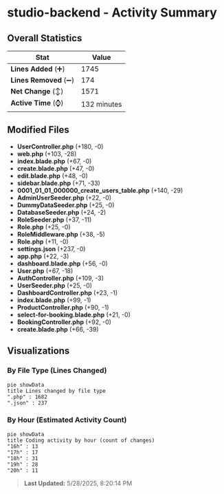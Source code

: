 # studio-backend - Activity Summary 

## Overall Statistics

| Stat                   | Value                                                             |
| ---------------------- | ----------------------------------------------------------------- |
| **Lines Added** (➕)   | 1745                                          |
| **Lines Removed** (➖) | 174                                        |
| **Net Change** (↕)    | 1571                |
| **Active Time** (⌚)   | 132 minutes |


## Modified Files
- **UserController.php** (+180, -0)
- **web.php** (+103, -28)
- **index.blade.php** (+67, -0)
- **create.blade.php** (+47, -0)
- **edit.blade.php** (+48, -0)
- **sidebar.blade.php** (+71, -33)
- **0001_01_01_000000_create_users_table.php** (+140, -29)
- **AdminUserSeeder.php** (+22, -0)
- **DummyDataSeeder.php** (+25, -0)
- **DatabaseSeeder.php** (+24, -2)
- **RoleSeeder.php** (+37, -11)
- **Role.php** (+25, -0)
- **RoleMiddleware.php** (+38, -5)
- **Role.php** (+11, -0)
- **settings.json** (+237, -0)
- **app.php** (+22, -3)
- **dashboard.blade.php** (+56, -0)
- **User.php** (+67, -18)
- **AuthController.php** (+109, -3)
- **UserSeeder.php** (+25, -0)
- **DashboardController.php** (+23, -1)
- **index.blade.php** (+99, -1)
- **ProductController.php** (+90, -1)
- **select-for-booking.blade.php** (+21, -0)
- **BookingController.php** (+92, -0)
- **create.blade.php** (+66, -39)

## Visualizations

### By File Type (Lines Changed)

```mermaid
pie showData
title Lines changed by file type
".php" : 1682
".json" : 237
```

### By Hour (Estimated Activity Count)

```mermaid
pie showData
title Coding activity by hour (count of changes)
"16h" : 13
"17h" : 17
"18h" : 31
"19h" : 28
"20h" : 11
```


> **Last Updated:** 5/28/2025, 8:20:14 PM